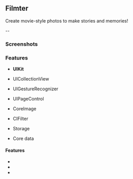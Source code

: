 ## Filmter

Create movie-style photos to make stories and memories!

--
### Screenshots
### Features
- **UIKit**
- UICollectionView
- UIGestureRecognizer
- UIPageControl

- CoreImage
- CIFilter

- Storage
- Core data
#### Features
-
-
-



